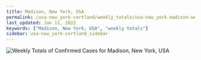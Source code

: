 ```yaml
---
title: Madison, New York, USA
permalink: /usa-new_york-cortland/weekly_totals/usa-new_york-madison-weekly_totals.html
last_updated: Jan 11, 2022
keywords: ["Madison, New York, USA", "weekly totals"]
sidebar: usa-new_york-cortland_sidebar
---
```


![Weekly Totals of Confirmed Cases for Madison, New York, USA](/covid_tracker/images/graphs/usa-new_york-madison-weekly_totals_graph.png)
